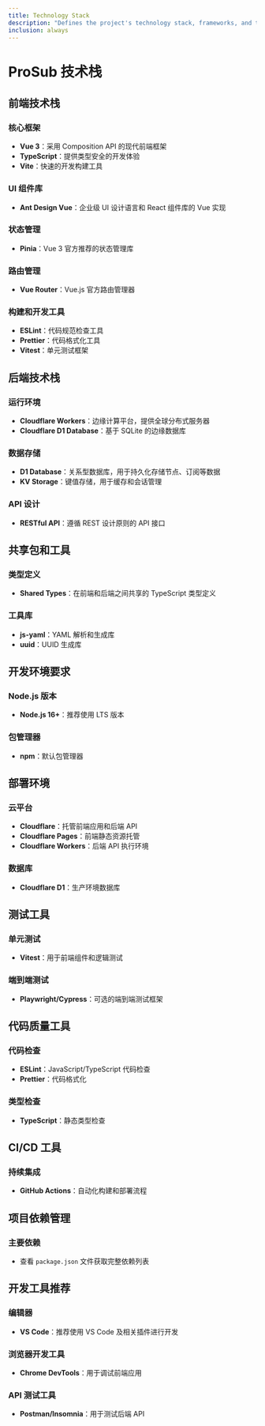 ```yaml
---
title: Technology Stack
description: "Defines the project's technology stack, frameworks, and tools."
inclusion: always
---
```


# ProSub 技术栈

## 前端技术栈

### 核心框架
- **Vue 3**：采用 Composition API 的现代前端框架
- **TypeScript**：提供类型安全的开发体验
- **Vite**：快速的开发构建工具

### UI 组件库
- **Ant Design Vue**：企业级 UI 设计语言和 React 组件库的 Vue 实现

### 状态管理
- **Pinia**：Vue 3 官方推荐的状态管理库

### 路由管理
- **Vue Router**：Vue.js 官方路由管理器

### 构建和开发工具
- **ESLint**：代码规范检查工具
- **Prettier**：代码格式化工具
- **Vitest**：单元测试框架

## 后端技术栈

### 运行环境
- **Cloudflare Workers**：边缘计算平台，提供全球分布式服务器
- **Cloudflare D1 Database**：基于 SQLite 的边缘数据库

### 数据存储
- **D1 Database**：关系型数据库，用于持久化存储节点、订阅等数据
- **KV Storage**：键值存储，用于缓存和会话管理

### API 设计
- **RESTful API**：遵循 REST 设计原则的 API 接口

## 共享包和工具

### 类型定义
- **Shared Types**：在前端和后端之间共享的 TypeScript 类型定义

### 工具库
- **js-yaml**：YAML 解析和生成库
- **uuid**：UUID 生成库

## 开发环境要求

### Node.js 版本
- **Node.js 16+**：推荐使用 LTS 版本

### 包管理器
- **npm**：默认包管理器

## 部署环境

### 云平台
- **Cloudflare**：托管前端应用和后端 API
- **Cloudflare Pages**：前端静态资源托管
- **Cloudflare Workers**：后端 API 执行环境

### 数据库
- **Cloudflare D1**：生产环境数据库

## 测试工具

### 单元测试
- **Vitest**：用于前端组件和逻辑测试

### 端到端测试
- **Playwright/Cypress**：可选的端到端测试框架

## 代码质量工具

### 代码检查
- **ESLint**：JavaScript/TypeScript 代码检查
- **Prettier**：代码格式化

### 类型检查
- **TypeScript**：静态类型检查

## CI/CD 工具

### 持续集成
- **GitHub Actions**：自动化构建和部署流程

## 项目依赖管理

### 主要依赖
- 查看 `package.json` 文件获取完整依赖列表

## 开发工具推荐

### 编辑器
- **VS Code**：推荐使用 VS Code 及相关插件进行开发

### 浏览器开发工具
- **Chrome DevTools**：用于调试前端应用

### API 测试工具
- **Postman/Insomnia**：用于测试后端 API